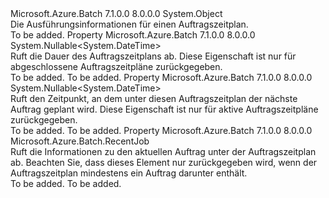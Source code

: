 <Type Name="JobScheduleExecutionInformation" FullName="Microsoft.Azure.Batch.JobScheduleExecutionInformation">
  <TypeSignature Language="C#" Value="public class JobScheduleExecutionInformation" />
  <TypeSignature Language="ILAsm" Value=".class public auto ansi beforefieldinit JobScheduleExecutionInformation extends System.Object" />
  <TypeSignature Language="DocId" Value="T:Microsoft.Azure.Batch.JobScheduleExecutionInformation" />
  <TypeSignature Language="VB.NET" Value="Public Class JobScheduleExecutionInformation" />
  <TypeSignature Language="F#" Value="type JobScheduleExecutionInformation = class&#xA;    interface IPropertyMetadata&#xA;    interface IModifiable&#xA;    interface IReadOnly" />
  <AssemblyInfo>
    <AssemblyName>Microsoft.Azure.Batch</AssemblyName>
    <AssemblyVersion>7.1.0.0</AssemblyVersion>
    <AssemblyVersion>8.0.0.0</AssemblyVersion>
  </AssemblyInfo>
  <Base>
    <BaseTypeName>System.Object</BaseTypeName>
  </Base>
  <Interfaces />
  <Docs>
    <summary>
            Die Ausführungsinformationen für einen Auftragszeitplan.
            </summary>
    <remarks>To be added.</remarks>
  </Docs>
  <Members>
    <Member MemberName="EndTime">
      <MemberSignature Language="C#" Value="public Nullable&lt;DateTime&gt; EndTime { get; }" />
      <MemberSignature Language="ILAsm" Value=".property instance valuetype System.Nullable`1&lt;valuetype System.DateTime&gt; EndTime" />
      <MemberSignature Language="DocId" Value="P:Microsoft.Azure.Batch.JobScheduleExecutionInformation.EndTime" />
      <MemberSignature Language="VB.NET" Value="Public ReadOnly Property EndTime As Nullable(Of DateTime)" />
      <MemberSignature Language="F#" Value="member this.EndTime : Nullable&lt;DateTime&gt;" Usage="Microsoft.Azure.Batch.JobScheduleExecutionInformation.EndTime" />
      <MemberType>Property</MemberType>
      <AssemblyInfo>
        <AssemblyName>Microsoft.Azure.Batch</AssemblyName>
        <AssemblyVersion>7.1.0.0</AssemblyVersion>
        <AssemblyVersion>8.0.0.0</AssemblyVersion>
      </AssemblyInfo>
      <ReturnValue>
        <ReturnType>System.Nullable&lt;System.DateTime&gt;</ReturnType>
      </ReturnValue>
      <Docs>
        <summary>
            Ruft die Dauer des Auftragszeitplans ab. Diese Eigenschaft ist nur für abgeschlossene Auftragszeitpläne zurückgegeben.
            </summary>
        <value>To be added.</value>
        <remarks>To be added.</remarks>
      </Docs>
    </Member>
    <Member MemberName="NextRunTime">
      <MemberSignature Language="C#" Value="public Nullable&lt;DateTime&gt; NextRunTime { get; }" />
      <MemberSignature Language="ILAsm" Value=".property instance valuetype System.Nullable`1&lt;valuetype System.DateTime&gt; NextRunTime" />
      <MemberSignature Language="DocId" Value="P:Microsoft.Azure.Batch.JobScheduleExecutionInformation.NextRunTime" />
      <MemberSignature Language="VB.NET" Value="Public ReadOnly Property NextRunTime As Nullable(Of DateTime)" />
      <MemberSignature Language="F#" Value="member this.NextRunTime : Nullable&lt;DateTime&gt;" Usage="Microsoft.Azure.Batch.JobScheduleExecutionInformation.NextRunTime" />
      <MemberType>Property</MemberType>
      <AssemblyInfo>
        <AssemblyName>Microsoft.Azure.Batch</AssemblyName>
        <AssemblyVersion>7.1.0.0</AssemblyVersion>
        <AssemblyVersion>8.0.0.0</AssemblyVersion>
      </AssemblyInfo>
      <ReturnValue>
        <ReturnType>System.Nullable&lt;System.DateTime&gt;</ReturnType>
      </ReturnValue>
      <Docs>
        <summary>
            Ruft den Zeitpunkt, an dem unter diesen Auftragszeitplan der nächste Auftrag geplant wird. Diese Eigenschaft ist nur für aktive Auftragszeitpläne zurückgegeben.
            </summary>
        <value>To be added.</value>
        <remarks>To be added.</remarks>
      </Docs>
    </Member>
    <Member MemberName="RecentJob">
      <MemberSignature Language="C#" Value="public Microsoft.Azure.Batch.RecentJob RecentJob { get; }" />
      <MemberSignature Language="ILAsm" Value=".property instance class Microsoft.Azure.Batch.RecentJob RecentJob" />
      <MemberSignature Language="DocId" Value="P:Microsoft.Azure.Batch.JobScheduleExecutionInformation.RecentJob" />
      <MemberSignature Language="VB.NET" Value="Public ReadOnly Property RecentJob As RecentJob" />
      <MemberSignature Language="F#" Value="member this.RecentJob : Microsoft.Azure.Batch.RecentJob" Usage="Microsoft.Azure.Batch.JobScheduleExecutionInformation.RecentJob" />
      <MemberType>Property</MemberType>
      <AssemblyInfo>
        <AssemblyName>Microsoft.Azure.Batch</AssemblyName>
        <AssemblyVersion>7.1.0.0</AssemblyVersion>
        <AssemblyVersion>8.0.0.0</AssemblyVersion>
      </AssemblyInfo>
      <ReturnValue>
        <ReturnType>Microsoft.Azure.Batch.RecentJob</ReturnType>
      </ReturnValue>
      <Docs>
        <summary>
            Ruft die Informationen zu den aktuellen Auftrag unter der Auftragszeitplan ab. Beachten Sie, dass dieses Element nur zurückgegeben wird, wenn der Auftragszeitplan mindestens ein Auftrag darunter enthält.
            </summary>
        <value>To be added.</value>
        <remarks>To be added.</remarks>
      </Docs>
    </Member>
  </Members>
</Type>